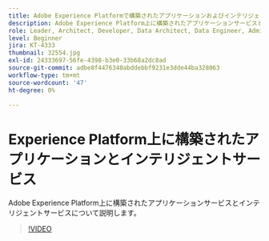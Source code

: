 ```yaml
---
title: Adobe Experience Platformで構築されたアプリケーションおよびインテリジェントサービス
description: Adobe Experience Platform上に構築されたアプリケーションサービスとインテリジェントサービスについて説明します。
role: Leader, Architect, Developer, Data Architect, Data Engineer, Admin, User
level: Beginner
jira: KT-4333
thumbnail: 32554.jpg
exl-id: 24333697-56fe-4398-b3e0-33b68a2dc8ad
source-git-commit: adbe8f4476340abddebbf9231e3dde44ba328063
workflow-type: tm+mt
source-wordcount: '47'
ht-degree: 0%

---
```


# Experience Platform上に構築されたアプリケーションとインテリジェントサービス

Adobe Experience Platform上に構築されたアプリケーションサービスとインテリジェントサービスについて説明します。

>[!VIDEO](https://video.tv.adobe.com/v/32554?quality=12&learn=on)

